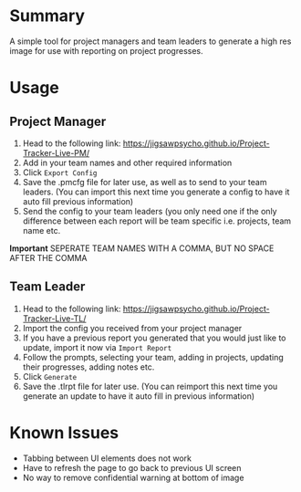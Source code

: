 # Summary
A simple tool for project managers and team leaders to generate a high res image for use with reporting on project progresses.

# Usage
## Project Manager
1. Head to the following link: https://jigsawpsycho.github.io/Project-Tracker-Live-PM/
2. Add in your team names and other required information
3. Click `Export Config`
4. Save the .pmcfg file for later use, as well as to send to your team leaders. (You can import this next time you generate a config to have it auto fill previous information)
5. Send the config to your team leaders (you only need one if the only difference between each report will be team specific i.e. projects, team name etc.

**Important** SEPERATE TEAM NAMES WITH A COMMA, BUT NO SPACE AFTER THE COMMA

## Team Leader
1. Head to the following link: https://jigsawpsycho.github.io/Project-Tracker-Live-TL/
2. Import the config you received from your project manager
3. If you have a previous report you generated that you would just like to update, import it now via `Import Report`
4. Follow the prompts, selecting your team, adding in projects, updating their progresses, adding notes etc.
5. Click `Generate`
6. Save the .tlrpt file for later use. (You can reimport this next time you generate an update to have it auto fill in previous information)

# Known Issues
- Tabbing between UI elements does not work
- Have to refresh the page to go back to previous UI screen
- No way to remove confidential warning at bottom of image
